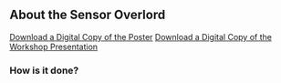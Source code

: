 ## About the Sensor Overlord
[Download a Digital Copy of the Poster]()
[Download a Digital Copy of the Workshop Presentation]()

### How is it done?


